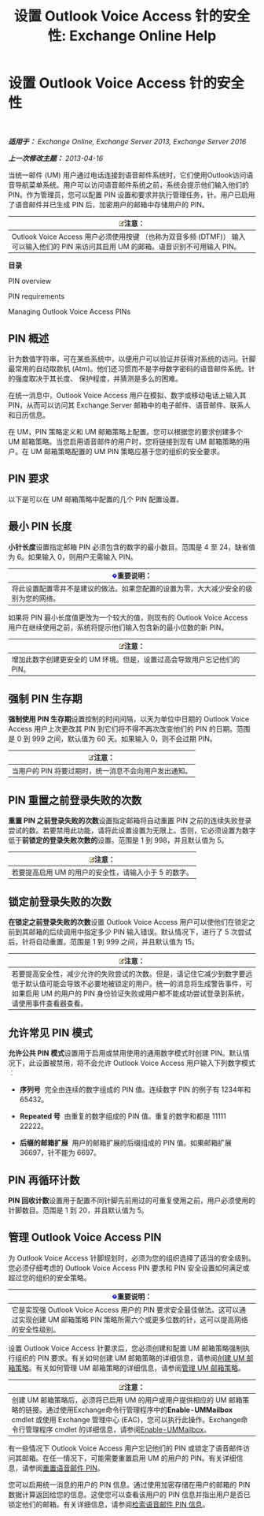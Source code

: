 ﻿---
title: '设置 Outlook Voice Access 针的安全性: Exchange Online Help'
TOCTitle: 设置 Outlook Voice Access 针的安全性
ms:assetid: ef6d9151-d333-4f52-9338-273f7a291e54
ms:mtpsurl: https://technet.microsoft.com/zh-cn/library/Bb125162(v=EXCHG.150)
ms:contentKeyID: 50556696
ms.date: 05/23/2018
mtps_version: v=EXCHG.150
ms.translationtype: MT
---

# 设置 Outlook Voice Access 针的安全性

 

_**适用于：** Exchange Online, Exchange Server 2013, Exchange Server 2016_

_**上一次修改主题：** 2013-04-16_

当统一邮件 (UM) 用户通过电话连接到语音邮件系统时，它们使用Outlook访问语音导航菜单系统。用户可以访问语音邮件系统之前，系统会提示他们输入他们的 PIN。作为管理员，您可以配置 PIN 设置和要求并执行管理任务，针。用户已启用了语音邮件并已生成 PIN 后，加密用户的邮箱中存储用户的 PIN。

<table>
<thead>
<tr class="header">
<th><img src="images/Bb124558.note(EXCHG.150).gif" title="注意" alt="注意" />注意：</th>
</tr>
</thead>
<tbody>
<tr class="odd">
<td>Outlook Voice Access 用户必须使用按键 （也称为双音多频 (DTMF)） 输入可以输入他们的 PIN 来访问其启用 UM 的邮箱。语音识别不可用输入 PIN。</td>
</tr>
</tbody>
</table>


**目录**

PIN overview

PIN requirements

Managing Outlook Voice Access PINs

## PIN 概述

针为数值字符串，可在某些系统中，以便用户可以验证并获得对系统的访问。针脚最常用的自动取款机 (Atm)。他们还习惯而不是字母数字密码的语音邮件系统。针的强度取决于其长度、 保护程度，并猜测是多么的困难。

在统一消息中，Outlook Voice Access 用户在模拟、数字或移动电话上输入其 PIN，从而可以访问其 Exchange Server 邮箱中的电子邮件、语音邮件、联系人和日历信息。

在 UM，PIN 策略定义和 UM 邮箱策略上配置。您可以根据您的要求创建多个 UM 邮箱策略。当您启用语音邮件的用户时，您将链接到现有 UM 邮箱策略的用户。在 UM 邮箱策略配置的 UM PIN 策略应基于您的组织的安全要求。

## PIN 要求

以下是可以在 UM 邮箱策略中配置的几个 PIN 配置设置。

## 最小 PIN 长度

**小针长度**设置指定邮箱 PIN 必须包含的数字的最小数目。范围是 4 至 24，缺省值为 6。如果输入 0，则用户无需输入 PIN。

<table>
<thead>
<tr class="header">
<th><img src="images/Bb124558.important(EXCHG.150).gif" title="重要说明" alt="重要说明" />重要说明：</th>
</tr>
</thead>
<tbody>
<tr class="odd">
<td>将此设置配置零并不是建议的做法。如果您配置的设置为零，大大减少安全的级别为您的网络。</td>
</tr>
</tbody>
</table>


如果将 PIN 最小长度值更改为一个较大的值，则现有的 Outlook Voice Access 用户在继续使用之前，系统将提示他们输入包含新的最小位数的新 PIN。

<table>
<thead>
<tr class="header">
<th><img src="images/Bb124558.note(EXCHG.150).gif" title="注意" alt="注意" />注意：</th>
</tr>
</thead>
<tbody>
<tr class="odd">
<td>增加此数字创建更安全的 UM 环境。但是，设置过高会导致用户忘记他们的 PIN。</td>
</tr>
</tbody>
</table>


## 强制 PIN 生存期

**强制使用 PIN 生存期**设置控制的时间间隔，以天为单位中日期的 Outlook Voice Access 用户上次更改其 PIN 到它们将不得不再次改变他们的 PIN 的日期。范围是 0 到 999 之间，默认值为 60 天。如果输入 0，则不会过期 PIN。

<table>
<thead>
<tr class="header">
<th><img src="images/Bb124558.note(EXCHG.150).gif" title="注意" alt="注意" />注意：</th>
</tr>
</thead>
<tbody>
<tr class="odd">
<td>当用户的 PIN 将要过期时，统一消息不会向用户发出通知。</td>
</tr>
</tbody>
</table>


## PIN 重置之前登录失败的次数

**重置 PIN 之前登录失败的次数**设置指定邮箱将自动重置 PIN 之前的连续失败登录尝试的数。若要禁用此功能，请将此设置设置为无限上。否则，它必须设置为数字低于**前锁定的登录失败次数的**设置。范围是 1 到 998，并且默认值为 5。

<table>
<thead>
<tr class="header">
<th><img src="images/Bb124558.note(EXCHG.150).gif" title="注意" alt="注意" />注意：</th>
</tr>
</thead>
<tbody>
<tr class="odd">
<td>若要提高启用 UM 的用户的安全性，请输入小于 5 的数字。</td>
</tr>
</tbody>
</table>


## 锁定前登录失败的次数

**在锁定之前登录失败的次数**设置 Outlook Voice Access 用户可以使他们在锁定之前到其邮箱的后续调用中指定多少 PIN 输入错误。默认情况下，进行了 5 次尝试后，针将自动重置。范围是 1 到 999 之间，并且默认值为 15。

<table>
<thead>
<tr class="header">
<th><img src="images/Bb124558.note(EXCHG.150).gif" title="注意" alt="注意" />注意：</th>
</tr>
</thead>
<tbody>
<tr class="odd">
<td>若要提高安全性，减少允许的失败尝试的次数。但是，请记住它减少到数字要远低于默认值可能会导致不必要地被锁定的用户。统一的消息将生成警告事件，可如果启用 UM 的用户的 PIN 身份验证失败或用户都不能成功尝试登录到系统，请使用事件查看器查看。</td>
</tr>
</tbody>
</table>


## 允许常见 PIN 模式

**允许公共 PIN 模式**设置用于启用或禁用使用的通用数字模式时创建 PIN。默认情况下，此设置被禁用，将不会允许 Outlook Voice Access 用户输入下列数字模式 ︰

  - **序列号**  完全由连续的数字组成的 PIN 值。连续数字 PIN 的例子有 1234年和 65432。

  - **Repeated 号**  由重复的数字组成的 PIN 值。重复的数字和都是 11111 22222。

  - **后缀的邮箱扩展**  用户的邮箱扩展的后缀组成的 PIN 值。如果邮箱扩展 36697，针不能为 6697。

## PIN 再循环计数

**PIN 回收计数**设置用于配置不同针脚先前用过的可重复使用之前，用户必须使用的针脚数目。范围是 1 到 20，并且默认值为 5。

## 管理 Outlook Voice Access PIN

为 Outlook Voice Access 针脚规划时，必须为您的组织选择了适当的安全级别。您必须仔细考虑的 Outlook Voice Access PIN 要求和 PIN 安全设置如何满足或超过您的组织的安全策略。

<table>
<thead>
<tr class="header">
<th><img src="images/Bb124558.important(EXCHG.150).gif" title="重要说明" alt="重要说明" />重要说明：</th>
</tr>
</thead>
<tbody>
<tr class="odd">
<td>它是实现强 Outlook Voice Access 用户的 PIN 要求安全最佳做法。这可以通过实现创建 UM 邮箱策略 PIN 策略所需六个或更多位数的针，这可以提高网络的安全性级别。</td>
</tr>
</tbody>
</table>


设置 Outlook Voice Access 针要求后，您必须创建和配置 UM 邮箱策略强制执行组织的 PIN 要求。有关如何创建 UM 邮箱策略的详细信息，请参阅[创建 UM 邮箱策略](create-a-um-mailbox-policy-exchange-2013-help.md)。有关如何管理 UM 邮箱策略的详细信息，请参阅[管理 UM 邮箱策略](manage-a-um-mailbox-policy-exchange-2013-help.md)。

<table>
<thead>
<tr class="header">
<th><img src="images/Bb124558.note(EXCHG.150).gif" title="注意" alt="注意" />注意：</th>
</tr>
</thead>
<tbody>
<tr class="odd">
<td>创建 UM 邮箱策略后，必须将已启用 UM 的用户或用户提供相应的 UM 邮箱策略的链接。通过使用Exchange命令行管理程序中的<strong>Enable-UMMailbox</strong> cmdlet 或使用 Exchange 管理中心 (EAC)，您可以执行此操作。Exchange命令行管理程序 cmdlet 的详细信息，请参阅<a href="https://technet.microsoft.com/zh-cn/library/aa998033(v=exchg.150)">Enable-UMMailbox</a>。</td>
</tr>
</tbody>
</table>


有一些情况下 Outlook Voice Access 用户忘记他们的 PIN 或锁定了语音邮件访问其邮箱。在任一情况下，可能需要重置启用 UM 的用户的 PIN。有关详细信息，请参阅[重置语音邮件 PIN](reset-a-voice-mail-pin-exchange-2013-help.md)。

您可以启用统一消息的用户的 PIN 信息。通过使用加密存储在用户的邮箱的 PIN 数据计算返回给您的信息。这使您可以查看该用户的 PIN 信息并指出用户是否已锁定他们的邮箱。有关详细信息，请参阅[检索语音邮件 PIN 信息](retrieve-voice-mail-pin-information-exchange-2013-help.md)。

